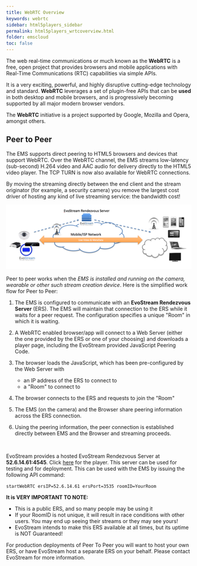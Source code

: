 ```yaml
---
title: WebRTC Overview
keywords: webrtc
sidebar: html5players_sidebar
permalink: html5players_wrtcoverview.html
folder: emscloud
toc: false
---
```




The web real-time communications or much known as the **WebRTC** is a free, open project that provides browsers and mobile applications with Real-Time Communications (RTC) capabilities via simple APIs. 

It is a very exciting, powerful, and highly disruptive cutting-edge technology and standard.  **WebRTC** leverages a set of plugin-free APIs that can be **used** in both desktop and mobile browsers, and is progressively becoming supported by all major modern browser vendors. 

The **WebRTC** initiative is a project supported by Google, Mozilla and Opera, amongst others.



## Peer to Peer

The EMS supports direct peering to HTML5 browsers and devices that support WebRTC. Over the WebRTC channel, the EMS streams low-latency (sub-second) H.264 video and AAC audio for delivery directly to the HTML5 video player. The TCP TURN is now also available for WebRTC connections.

By moving the streaming directly between the end client and the stream originator (for example, a security camera) you remove the largest cost driver of hosting any kind of live streaming service: the bandwidth cost!

![](images/html5/proto1.png)



Peer to peer works when the _EMS is installed and running on the camera, wearable or other such stream creation device_. Here is the simplified work flow for Peer to Peer:

1. The EMS is configured to communicate with an **EvoStream Rendezvous Server** (ERS). The EMS will maintain that connection to the ERS while it waits for a peer request. The configuration specifies a unique "Room" in which it is waiting.

2. A WebRTC enabled browser/app will connect to a Web Server (either the one provided by the ERS or one of your choosing) and downloads a player page, including the EvoStream provided JavaScript Peering Code.

3. The browser loads the JavaScript, which has been pre-configured by the Web Server with 

   - an IP address of the ERS to connect to
   - a "Room" to connect to

4. The browser connects to the ERS and requests to join the "Room"

5. The EMS (on the camera) and the Browser share peering information across the ERS connection.

6. Using the peering information, the peer connection is established directly between EMS and the Browser and streaming proceeds.

   ​

EvoStream provides a hosted EvoStream Rendezvous Server at **52.6.14.61:4545**. Click [here](ers.evostream.com:5050/demov2/evoplayers.html) for the player. This server can be used for testing and for deployment. This can be used with the EMS by issuing the following API command:

```
startWebRTC ersIP=52.6.14.61 ersPort=3535 roomID=YourRoom
```

**It is VERY IMPORTANT TO NOTE:**

- This is a public ERS, and so many people may be using it
- If your RoomID is not unique, it will result in race conditions with other users. You may end up seeing their streams or they may see yours!
- EvoStream intends to make this ERS available at all times, but its uptime is NOT Guaranteed!

For production deployments of Peer To Peer you will want to host your own ERS, or have EvoStream host a separate ERS on your behalf. Please contact EvoStream for more information.



